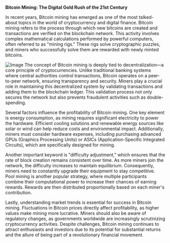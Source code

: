 **Bitcoin Mining: The Digital Gold Rush of the 21st Century**

In recent years, Bitcoin mining has emerged as one of the most talked-about topics in the world of cryptocurrency and digital finance. Bitcoin mining refers to the process through which new bitcoins are created and transactions are verified on the blockchain network. This activity involves complex mathematical calculations performed by powerful computers, often referred to as "mining rigs." These rigs solve cryptographic puzzles, and miners who successfully solve them are rewarded with newly minted bitcoins.


![Image](https://github.com/user-attachments/assets/b8266eee-691e-4ee1-99ef-bfa10d234fd4)
The concept of Bitcoin mining is deeply tied to decentralization—a core principle of cryptocurrencies. Unlike traditional banking systems where central authorities control transactions, Bitcoin operates on a peer-to-peer network, ensuring transparency and security. Miners play a crucial role in maintaining this decentralized system by validating transactions and adding them to the blockchain ledger. This validation process not only secures the network but also prevents fraudulent activities such as double-spending.

Several factors influence the profitability of Bitcoin mining. One key element is energy consumption, as mining requires significant electricity to power the hardware. Efficient cooling solutions and renewable energy sources like solar or wind can help reduce costs and environmental impact. Additionally, miners must consider hardware expenses, including purchasing advanced GPUs (Graphics Processing Units) or ASICs (Application-Specific Integrated Circuits), which are specifically designed for mining.

Another important keyword is "difficulty adjustment," which ensures that the rate of block creation remains consistent over time. As more miners join the network, the difficulty increases to maintain equilibrium. Consequently, miners need to constantly upgrade their equipment to stay competitive. Pool mining is another popular strategy, where multiple participants combine their computational power to increase their chances of earning rewards. Rewards are then distributed proportionally based on each miner's contribution.

Lastly, understanding market trends is essential for success in Bitcoin mining. Fluctuations in Bitcoin prices directly affect profitability, as higher values make mining more lucrative. Miners should also be aware of regulatory changes, as governments worldwide are increasingly scrutinizing cryptocurrency activities. Despite challenges, Bitcoin mining continues to attract enthusiasts and investors due to its potential for substantial returns and the allure of being part of a revolutionary financial movement.